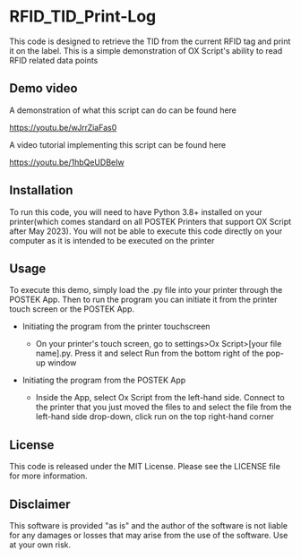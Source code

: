 # RFID_TID_Print-Log

This code is designed to retrieve the TID from the current RFID tag and print it on the label. This is a simple demonstration of OX Script's ability to read RFID related data points

## Demo video

A demonstration of what this script can do can be found here

https://youtu.be/wJrrZiaFas0

A video tutorial implementing this script can be found here

https://youtu.be/1hbQeUDBeIw

## Installation

To run this code, you will need to have Python 3.8+ installed on your printer(which comes standard on all POSTEK Printers that support OX Script after May 2023). You will not be able to execute this code directly on your computer as it is intended to be executed on the printer

## Usage

To execute this demo, simply load the .py file into your printer through the POSTEK App. Then to run the program you can initiate it from the printer touch screen or the POSTEK App. 

- Initiating the program from the printer touchscreen
    - On your printer's touch screen, go to settings>Ox Script>[your file name].py. Press it and select Run from the bottom right of the pop-up window
 
- Initiating the program from the POSTEK App
    - Inside the App, select Ox Script from the left-hand side. Connect to the printer that you just moved the files to and select the file from the left-hand side drop-down, click run on the top right-hand corner

## License

This code is released under the MIT License. Please see the LICENSE file for more information.

## Disclaimer

This software is provided "as is" and the author of the software is not liable for any damages or losses that may arise from the use of the software. Use at your own risk.
